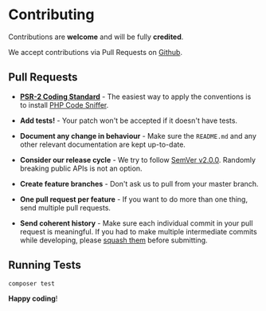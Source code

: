 # Contributing

Contributions are **welcome** and will be fully **credited**.

We accept contributions via Pull Requests on [Github][link-project-home].


## Pull Requests

-   **[PSR-2 Coding Standard][link-psr2]** - The easiest way to apply the
    conventions is to install [PHP Code Sniffer][phpcs].

-   **Add tests!** - Your patch won't be accepted if it doesn't have tests.

-   **Document any change in behaviour** - Make sure the `README.md` and any
    other relevant documentation are kept up-to-date.

-   **Consider our release cycle** - We try to follow
    [SemVer v2.0.0][link-semver]. Randomly breaking public APIs is not an
    option.

-   **Create feature branches** - Don't ask us to pull from your master branch.

-   **One pull request per feature** - If you want to do more than one thing,
    send multiple pull requests.

-   **Send coherent history** - Make sure each individual commit in your pull
    request is meaningful. If you had to make multiple intermediate commits
    while developing, please [squash them][link-git-scm-commits] before
    submitting.

## Running Tests

``` bash
composer test
```

**Happy coding**!

[link-project-home]: https://github.com/martiadrogue/cache
[phpcs]: https://github.com/squizlabs/PHP_CodeSniffer
[link-psr2]: https://github.com/php-fig/fig-standards/blob/master/accepted/PSR-2-coding-style-guide.md
[link-semver]: http://semver.org/
[link-git-scm-commits]: http://www.git-scm.com/book/en/v2/Git-Tools-Rewriting-History#Changing-Multiple-Commit-Messages
